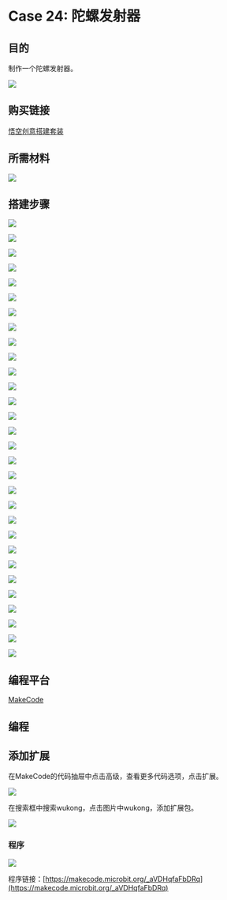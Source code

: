 ﻿# Case 24: 陀螺发射器
## 目的
制作一个陀螺发射器。

![](https://wiki-media-ef.oss-cn-hongkong.aliyuncs.com//images/Wonder-Building-Kit-case-24-01.png)

## 购买链接

[悟空创意搭建套装](https://item.taobao.com/item.htm?id=649813731275&spm=2015.23436601.0.0)

## 所需材料

![](https://wiki-media-ef.oss-cn-hongkong.aliyuncs.com//images/Wonder-Building-Kit-step-case-24-01.png)

## 搭建步骤


![](https://wiki-media-ef.oss-cn-hongkong.aliyuncs.com//images/Wonder-Building-Kit-step-case-24-02.png)

![](https://wiki-media-ef.oss-cn-hongkong.aliyuncs.com//images/Wonder-Building-Kit-step-case-24-03.png)

![](https://wiki-media-ef.oss-cn-hongkong.aliyuncs.com//images/Wonder-Building-Kit-step-case-24-04.png)

![](https://wiki-media-ef.oss-cn-hongkong.aliyuncs.com//images/Wonder-Building-Kit-step-case-24-05.png)

![](https://wiki-media-ef.oss-cn-hongkong.aliyuncs.com//images/Wonder-Building-Kit-step-case-24-06.png)

![](https://wiki-media-ef.oss-cn-hongkong.aliyuncs.com//images/Wonder-Building-Kit-step-case-24-07.png)

![](https://wiki-media-ef.oss-cn-hongkong.aliyuncs.com//images/Wonder-Building-Kit-step-case-24-08.png)

![](https://wiki-media-ef.oss-cn-hongkong.aliyuncs.com//images/Wonder-Building-Kit-step-case-24-09.png)

![](https://wiki-media-ef.oss-cn-hongkong.aliyuncs.com//images/Wonder-Building-Kit-step-case-24-10.png)

![](https://wiki-media-ef.oss-cn-hongkong.aliyuncs.com//images/Wonder-Building-Kit-step-case-24-11.png)

![](https://wiki-media-ef.oss-cn-hongkong.aliyuncs.com//images/Wonder-Building-Kit-step-case-24-12.png)

![](https://wiki-media-ef.oss-cn-hongkong.aliyuncs.com//images/Wonder-Building-Kit-step-case-24-13.png)

![](https://wiki-media-ef.oss-cn-hongkong.aliyuncs.com//images/Wonder-Building-Kit-step-case-24-14.png)

![](https://wiki-media-ef.oss-cn-hongkong.aliyuncs.com//images/Wonder-Building-Kit-step-case-24-15.png)

![](https://wiki-media-ef.oss-cn-hongkong.aliyuncs.com//images/Wonder-Building-Kit-step-case-24-16.png)

![](https://wiki-media-ef.oss-cn-hongkong.aliyuncs.com//images/Wonder-Building-Kit-step-case-24-17.png)

![](https://wiki-media-ef.oss-cn-hongkong.aliyuncs.com//images/Wonder-Building-Kit-step-case-24-18.png)

![](https://wiki-media-ef.oss-cn-hongkong.aliyuncs.com//images/Wonder-Building-Kit-step-case-24-19.png)

![](https://wiki-media-ef.oss-cn-hongkong.aliyuncs.com//images/Wonder-Building-Kit-step-case-24-20.png)

![](https://wiki-media-ef.oss-cn-hongkong.aliyuncs.com//images/Wonder-Building-Kit-step-case-24-21.png)

![](https://wiki-media-ef.oss-cn-hongkong.aliyuncs.com//images/Wonder-Building-Kit-step-case-24-22.png)

![](https://wiki-media-ef.oss-cn-hongkong.aliyuncs.com//images/Wonder-Building-Kit-step-case-24-23.png)

![](https://wiki-media-ef.oss-cn-hongkong.aliyuncs.com//images/Wonder-Building-Kit-step-case-24-24.png)

![](https://wiki-media-ef.oss-cn-hongkong.aliyuncs.com//images/Wonder-Building-Kit-step-case-24-25.png)

![](https://wiki-media-ef.oss-cn-hongkong.aliyuncs.com//images/Wonder-Building-Kit-step-case-24-26.png)

![](https://wiki-media-ef.oss-cn-hongkong.aliyuncs.com//images/Wonder-Building-Kit-step-case-24-27.png)

![](https://wiki-media-ef.oss-cn-hongkong.aliyuncs.com//images/Wonder-Building-Kit-step-case-24-28.png)

![](https://wiki-media-ef.oss-cn-hongkong.aliyuncs.com//images/Wonder-Building-Kit-step-case-24-29.png)

![](https://wiki-media-ef.oss-cn-hongkong.aliyuncs.com//images/Wonder-Building-Kit-step-case-24-30.png)

![](https://wiki-media-ef.oss-cn-hongkong.aliyuncs.com//images/Wonder-Building-Kit-step-case-24-31.png)


## 编程平台

[MakeCode](https://makecode.microbit.org/)

## 编程
## 添加扩展
在MakeCode的代码抽屉中点击高级，查看更多代码选项，点击扩展。

![](https://wiki-media-ef.oss-cn-hongkong.aliyuncs.com//images/case-01-03.png)

在搜索框中搜索wukong，点击图片中wukong，添加扩展包。

![](https://wiki-media-ef.oss-cn-hongkong.aliyuncs.com//images/case-01-04.png)





### 程序

![](https://wiki-media-ef.oss-cn-hongkong.aliyuncs.com//images/Wonder-Building-Kit-case-24-04.png)

程序链接：[https://makecode.microbit.org/_aVDHqfaFbDRq](https://makecode.microbit.org/_aVDHqfaFbDRq)
